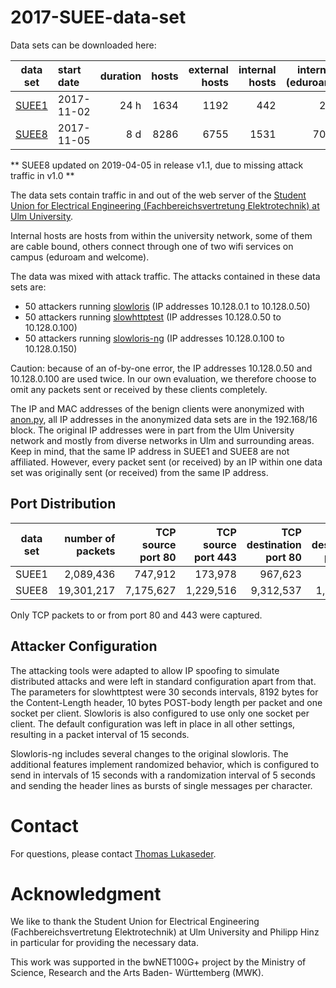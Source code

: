 # 2017-SUEE-data-set

Data sets can be downloaded here:

| data set      | start date    | duration | hosts | external hosts | internal hosts | internal hosts wifi (eduroam/welcome) |
| ------------- |:------------- | -----: |-----: |-----: |-----: |-----: |
| [SUEE1](https://github.com/vs-uulm/2017-SUEE-data-set/releases/download/v1.1/SUEE1.pcap "24h traffic on 2017-11-02")        | 2017-11-02    | 24 h | 1634 | 1192 | 442 | 243 (97/146) |
| [SUEE8](https://github.com/vs-uulm/2017-SUEE-data-set/releases/download/v1.1/SUEE8.pcap "8d traffic from 2017-11-05")       | 2017-11-05    |  8 d | 8286 | 6755 | 1531 | 705 (328/377) |

** SUEE8 updated on 2019-04-05 in release v1.1, due to missing attack traffic in v1.0 **

The data sets contain traffic in and out of the web server of the [Student Union for Electrical Engineering (Fachbereichsvertretung Elektrotechnik) at Ulm University](https://fs-et.de).

Internal hosts are hosts from within the university network, some of them are cable bound, others connect through one of two wifi services on campus (eduroam and welcome).

The data was mixed with attack traffic. The attacks contained in these data sets are:

 * 50 attackers running [slowloris](https://github.com/gkbrk/slowloris) (IP addresses 10.128.0.1 to 10.128.0.50)
 * 50 attackers running [slowhttptest](https://github.com/shekyan/slowhttptest) (IP addresses 10.128.0.50 to 10.128.0.100)
 * 50 attackers running [slowloris-ng](https://github.com/vs-uulm/slowloris-ng) (IP addresses 10.128.0.100 to 10.128.0.150)

Caution: because of an of-by-one error, the IP addresses 10.128.0.50 and 10.128.0.100 are used twice. In our own evaluation, we therefore choose to omit any packets sent or received by these clients completely.

The IP and MAC addresses of the benign clients were anonymized with [anon.py](https://github.com/vs-uulm/2017-SUEE-data-set/blob/master/anon.py), all IP addresses in the anonymized data sets are in the 192.168/16 block. The original IP addresses were in part from the Ulm University network and mostly from diverse networks in Ulm and surrounding areas. Keep in mind, that the same IP address in SUEE1 and SUEE8 are not affiliated. However, every packet sent (or received) by an IP within one data set was originally sent (or received) from the same IP address.

## Port Distribution

| data set      | number of packets    | TCP source port 80 | TCP source port 443 | TCP destination port 80 | TCP destination port 443 |
| ------------- |-------------: | -----: |-----: |-----: |-----: |
| SUEE1        | 2,089,436 | 747,912 | 173,978 | 967,623 | 199,923|
| SUEE8       | 19,301,217 | 7,175,627 | 1,229,516 | 9,312,537 | 1,583,543 |

Only TCP packets to or from port 80 and 443 were captured.

## Attacker Configuration

The attacking tools were adapted to allow IP spoofing to simulate distributed attacks and were left in standard configuration apart from that. The parameters for slowhttptest were 30 seconds intervals, 8192
bytes for the Content-Length header, 10 bytes POST-body length per packet and one socket per client. Slowloris is also configured to use only one socket per client. The default configuration was left in place in all other settings, resulting in a packet interval of 15 seconds.

Slowloris-ng includes several changes to the original slowloris. The additional features implement randomized behavior, which is configured to send in intervals of 15 seconds with a randomization interval of 5 seconds and sending the header lines as bursts of single messages per character.

# Contact

For questions, please contact [Thomas Lukaseder](https://www.uni-ulm.de/?seder).

# Acknowledgment

We like to thank the Student Union for Electrical Engineering (Fachbereichsvertretung Elektrotechnik) at Ulm University and Philipp Hinz in particular for providing the necessary data.

This work was supported in the bwNET100G+ project
by the Ministry of Science, Research and the Arts Baden-
Württemberg (MWK).

